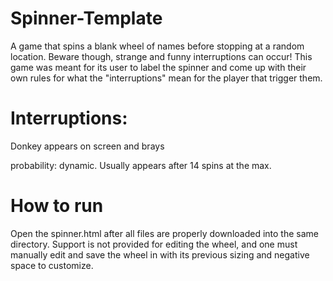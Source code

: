 # Spinner-Template
A game that spins a blank wheel of names before stopping at a random location. Beware though, strange and funny interruptions can occur! This game was meant for its user to label the spinner and come up with their own rules for what the "interruptions" mean for the player that trigger them.

# Interruptions:
Donkey appears on screen and brays

probability: dynamic. Usually appears after 14 spins at the max.

# How to run
Open the spinner.html after all files are properly downloaded into the same directory. Support is not provided for editing the wheel, and one must manually edit and save the wheel in with its previous sizing and negative space to customize.
